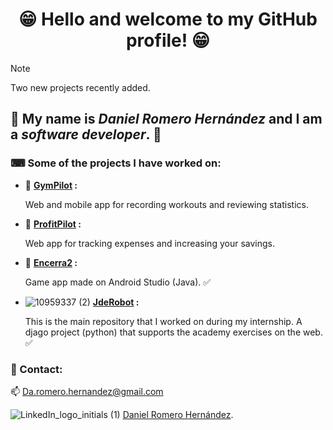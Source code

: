 <h1 align="center">😁 Hello and welcome to my GitHub profile! 😁</h1>

> [!NOTE]
> Two new projects recently added.

## 🧠 My name is *Daniel Romero Hernández* and I am a *software developer*. 🧠

 ### ⌨ Some of the projects I have worked on:
 - 💪 **[GymPilot](https://github.com/DanielinR/GymPilot) :**
   
     Web and mobile app for recording workouts and reviewing statistics.
 - 💸 **[ProfitPilot](https://profitpilot.danielin.xyz) :**
   
     Web app for tracking expenses and increasing your savings.
 - 👮 **[Encerra2](https://github.com/DanielinR/AndroidQuiz) :**
   
     Game app made on Android Studio (Java). ✅

  - ![10959337 (2)](https://user-images.githubusercontent.com/60990208/189113837-1698177f-ae9d-4c6c-9813-d86d4643d807.png) **[JdeRobot](https://github.com/JdeRobot/RoboticsAcademy) :**
    
     This is the main repository that I worked on during my internship. A djago project (python) that supports the academy exercises on the web. ✅
 
 
### 💬 Contact: 
📫 Da.romero.hernandez@gmail.com

![LinkedIn_logo_initials (1)](https://user-images.githubusercontent.com/60990208/189116405-4356030f-9dca-47ca-83f7-c4e81d2e08f9.png)   [Daniel Romero Hernández](https://www.linkedin.com/in/daniel-romero-hern%C3%A1ndez-bba256228/).
